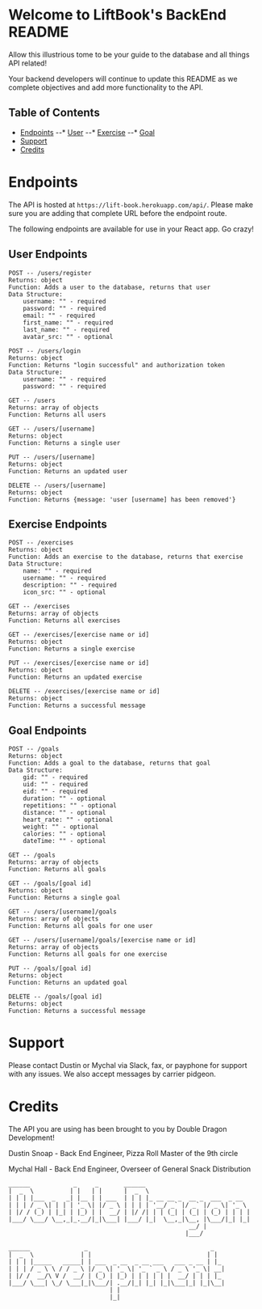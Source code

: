 # Welcome to LiftBook's BackEnd README 

Allow this illustrious tome to be your guide to the database and all things
API related!

Your backend developers will continue to update this README as we complete objectives
and add more functionality to the API.

## Table of Contents

- [Endpoints](#Endpoints)
--* [User](#User)
--* [Exercise](#Exercise)
--* [Goal](#Goal)
- [Support](#support)
- [Credits](#credits)

# Endpoints

The API is hosted at `https://lift-book.herokuapp.com/api/`. Please make sure you are adding that complete
URL before the endpoint route.

The following endpoints are available for use in your React app. Go crazy!


## User Endpoints

```
POST -- /users/register 
Returns: object
Function: Adds a user to the database, returns that user
Data Structure:
    username: "" - required
    password: "" - required
    email: "" - required
    first_name: "" - required
    last_name: "" - required
    avatar_src: "" - optional

POST -- /users/login
Returns: object
Function: Returns "login successful" and authorization token
Data Structure:
    username: "" - required
    password: "" - required

GET -- /users
Returns: array of objects
Function: Returns all users

GET -- /users/[username]
Returns: object
Function: Returns a single user

PUT -- /users/[username]
Returns: object
Function: Returns an updated user

DELETE -- /users/[username]
Returns: object
Function: Returns {message: 'user [username] has been removed'}
```


## Exercise Endpoints

```
POST -- /exercises 
Returns: object
Function: Adds an exercise to the database, returns that exercise
Data Structure:
    name: "" - required
    username: "" - required
    description: "" - required
    icon_src: "" - optional

GET -- /exercises
Returns: array of objects
Function: Returns all exercises

GET -- /exercises/[exercise name or id]
Returns: object
Function: Returns a single exercise

PUT -- /exercises/[exercise name or id]
Returns: object
Function: Returns an updated exercise

DELETE -- /exercises/[exercise name or id]
Returns: object
Function: Returns a successful message
```

## Goal Endpoints

```
POST -- /goals
Returns: object
Function: Adds a goal to the database, returns that goal
Data Structure:
    gid: "" - required
    uid: "" - required
    eid: "" - required
    duration: "" - optional
    repetitions: "" - optional
    distance: "" - optional
    heart_rate: "" - optional
    weight: "" - optional
    calories: "" - optional
    dateTime: "" - optional

GET -- /goals
Returns: array of objects
Function: Returns all goals

GET -- /goals/[goal id]
Returns: object
Function: Returns a single goal

GET -- /users/[username]/goals
Returns: array of objects
Function: Returns all goals for one user

GET -- /users/[username]/goals/[exercise name or id]
Returns: array of objects
Function: Returns all goals for one exercise

PUT -- /goals/[goal id]
Returns: object
Function: Returns an updated goal

DELETE -- /goals/[goal id]
Returns: object
Function: Returns a successful message
```

# Support

Please contact Dustin or Mychal via Slack, fax, or payphone for support with any issues. We also
accept messages by carrier pidgeon.


# Credits

The API you are using has been brought to you by Double Dragon Development!
    
Dustin Snoap - Back End Engineer, Pizza Roll Master of the 9th circle

Mychal Hall - Back End Engineer, Overseer of General Snack Distribution

```
______            _     _       ______                             
|  _  \          | |   | |      |  _  \                            
| | | |___  _   _| |__ | | ___  | | | |_ __ __ _  __ _  ___  _ __  
| | | / _ \| | | | '_ \| |/ _ \ | | | | '__/ _` |/ _` |/ _ \| '_ \ 
| |/ / (_) | |_| | |_) | |  __/ | |/ /| | | (_| | (_| | (_) | | | |
|___/ \___/ \__,_|_.__/|_|\___| |___/ |_|  \__,_|\__, |\___/|_| |_|
                                                  __/ |            
                                                 |___/    

______               _                                  _   
|  _  \             | |                                | |  
| | | |_____   _____| | ___  _ __  _ __ ___   ___ _ __ | |_ 
| | | / _ \ \ / / _ \ |/ _ \| '_ \| '_ ` _ \ / _ \ '_ \| __|
| |/ /  __/\ V /  __/ | (_) | |_) | | | | | |  __/ | | | |_ 
|___/ \___| \_/ \___|_|\___/| .__/|_| |_| |_|\___|_| |_|\__|
                            | |                             
                            |_|      

```